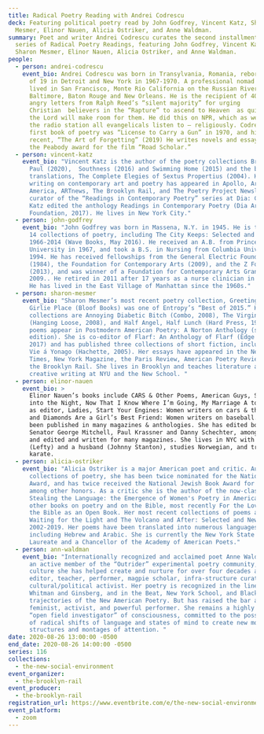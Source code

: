```yaml
---
title: Radical Poetry Reading with Andrei Codrescu
deck: Featuring political poetry read by John Godfrey, Vincent Katz, Sharon
  Mesmer, Elinor Nauen, Alicia Ostriker, and Anne Waldman.
summary: Poet and writer Andrei Codrescu curates the second installment in a new
  series of Radical Poetry Readings, featuring John Godfrey, Vincent Katz,
  Sharon Mesmer, Elinor Nauen, Alicia Ostriker, and Anne Waldman.
people:
  - person: andrei-codrescu
    event_bio: Andrei Codrescu was born in Transylvania, Romania, reborn at the age
      of 19 in Detroit and New York in 1967-1970. A professional nomad he has
      lived in San Francisco, Monte Rio California on the Russian River,
      Baltimore, Baton Rouge and New Orleans. He is the recipient of 40,000
      angry letters from Ralph Reed’s “silent majority” for urging
      Christian  believers in the “Rapture” to ascend to Heaven  as quickly as
      the Lord will make room for them. He did this on NPR, which as we know, is
      the radio station all evangelicals listen to – religiously. Codrescu’s
      first book of poetry was “License to Carry a Gun” in 1970, and his most
      recent, “The Art of Forgetting” (2019) He writes novels and essays and won
      the Peabody award for the film “Road Scholar.”
  - person: vincent-katz
    event_bio: "Vincent Katz is the author of the poetry collections Broadway for
      Paul (2020),  Southness (2016) and Swimming Home (2015) and the book of
      translations, The Complete Elegies of Sextus Propertius (2004). His
      writing on contemporary art and poetry has appeared in Apollo, Art in
      America, ARTnews, The Brooklyn Rail, and The Poetry Project Newsletter. As
      curator of the “Readings in Contemporary Poetry” series at Dia: Chelsea,
      Katz edited the anthology Readings in Contemporary Poetry (Dia Art
      Foundation, 2017). He lives in New York City."
  - person: john-godfrey
    event_bio: "John Godfrey was born in Massena, N.Y. in 1945. He is the author of
      14 collections of poetry, including The City Keeps: Selected and New Poems
      1966-2014 (Wave Books, May 2016). He received an A.B. from Princeton
      University in 1967, and took a B.S. in Nursing from Columbia University in
      1994. He has received fellowships from the General Electric Foundation
      (1984), the Foundation for Contemporary Arts (2009), and the Z Foundation
      (2013), and was winner of a Foundation for Contemporary Arts Grant for
      2009.. He retired in 2011 after 17 years as a nurse clinician in HIV/AIDS.
      He has lived in the East Village of Manhattan since the 1960s."
  - person: sharon-mesmer
    event_bio: "Sharon Mesmer’s most recent poetry collection, Greetings From My
      Girlie Place (Bloof Books) was one of Entropy’s “Best of 2015.” Her other
      collections are Annoying Diabetic Bitch (Combo, 2008), The Virgin Formica
      (Hanging Loose, 2008), and Half Angel, Half Lunch (Hard Press, 1998). Four
      poems appear in Postmodern American Poetry: A Norton Anthology (second
      edition). She is co-editor of Flarf: An Anthology of Flarf (Edge Books,
      2017) and has published three collections of short fiction, including Ma
      Vie á Yonago (Hachette, 2005). Her essays have appeared in the New York
      Times, New York Magazine, the Paris Review, American Poetry Review, and
      the Brooklyn Rail. She lives in Brooklyn and teaches literature and
      creative writing at NYU and the New School. "
  - person: elinor-nauen
    event_bio: >
      Elinor Nauen’s books include CARS & Other Poems, American Guys, So Late
      into the Night, Now That I Know Where I’m Going, My Marriage A to Z, and,
      as editor, Ladies, Start Your Engines: Women writers on cars & the road
      and Diamonds Are a Girl’s Best Friend: Women writers on baseball. She has
      been published in many magazines & anthologies. She has edited books by
      Senator George Mitchell, Paul Krassner and Danny Schechter, among others,
      and edited and written for many magazines. She lives in NYC with a cat
      (Lefty) and a husband (Johnny Stanton), studies Norwegian, and trains in
      karate. 
  - person: alicia-ostriker
    event_bio: "Alicia Ostriker is a major American poet and critic. Author of 17
      collections of poetry, she has been twice nominated for the National Book
      Award, and has twice received the National Jewish Book Award for Poetry,
      among other honors. As a critic she is the author of the now-classic
      Stealing the Language: the Emergence of Women's Poetry in America, and
      other books on poetry and on the Bible, most recently For the Love of God:
      the Bible as an Open Book. Her most recent collections of poems are
      Waiting for the Light and The Volcano and After: Selected and New Poems
      2002-2019. Her poems have been translated into numerous languages
      including Hebrew and Arabic. She is currently the New York State Poet
      Laureate and a Chancellor of the Academy of American Poets."
  - person: ann-waldman
    event_bio: "Internationally recognized and acclaimed poet Anne Waldman has been
      an active member of the “Outrider” experimental poetry community, a
      culture she has helped create and nurture for over four decades as writer,
      editor, teacher, performer, magpie scholar, infra-structure curator, and
      cultural/political activist. Her poetry is recognized in the lineage of
      Whitman and Ginsberg, and in the Beat, New York School, and Black Mountain
      trajectories of the New American Poetry. But has raised the bar as a
      feminist, activist, and powerful performer. She remains a highly original
      “open field investigator” of consciousness, committed to the possibilities
      of radical shifts of language and states of mind to create new modal
      structures and montages of attention. "
date: 2020-08-26 13:00:00 -0500
end_date: 2020-08-26 14:00:00 -0500
series: 116
collections:
  - the-new-social-environment
event_organizer:
  - the-brooklyn-rail
event_producer:
  - the-brooklyn-rail
registration_url: https://www.eventbrite.com/e/the-new-social-environment-116-radical-poetry-with-andrei-codrescu-tickets-117772543849
event_platform:
  - zoom
---
```

